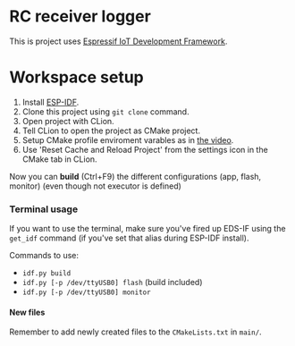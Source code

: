 RC receiver logger
====================

This is project uses [Espressif IoT Development Framework](https://github.com/espressif/esp-idf).

# Workspace setup

1. Install [ESP-IDF](https://docs.espressif.com/projects/esp-idf/en/v4.4.1/esp32/get-started/index.html#get-started).
2. Clone this project using `git clone` command.
3. Open project with CLion.
4. Tell CLion to open the project as CMake project.
5. Setup CMake profile enviroment varables as in [the video](https://www.youtube.com/watch?v=M6fa7tzZdLw&t=162s).
6. Use 'Reset Cache and Reload Project' from the settings icon in the CMake tab in CLion.

Now you can **build** (Ctrl+F9) the different configurations (app, flash, monitor) (even though not executor is defined)

### Terminal usage

If you want to use the terminal, make sure you've fired up EDS-IF using the `get_idf` command (if you've set that alias during ESP-IDF install).

Commands to use:
- `idf.py build`
- `idf.py [-p /dev/ttyUSB0] flash` (build included)
- `idf.py [-p /dev/ttyUSB0] monitor`


#### New files

Remember to add newly created files to the `CMakeLists.txt` in `main/`.
